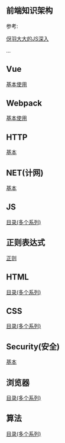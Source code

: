 ## 前端知识架构


参考: 

[伢羽大大的JS深入](https://github.com/mqyqingfeng/Blog)

...


## Vue

[基本使用](./Vue/index.md)

## Webpack

[基本使用](./Webpack/index.md)

## HTTP

[基本](./HTTP/index.md)

## NET(计网)

[基本](./NET/index.md)

## JS

[目录(多个系列)](./JS/index.md)

## 正则表达式

[正则](./RegExp/index.md)

## HTML

[目录(多个系列)](./HTML/index.md)

## CSS

[目录(多个系列)](./CSS/index.md)

## Security(安全)

[基本](./Security/index.md)

## 浏览器

[目录(多个系列)](./Broswer/index.md)

## 算法

[目录(多个系列)](./Algorithm/index.md)
